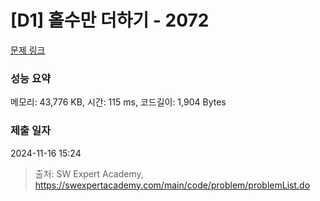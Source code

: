 # [D1] 홀수만 더하기 - 2072 

[문제 링크](https://swexpertacademy.com/main/code/problem/problemDetail.do?contestProbId=AV5QSEhaA5sDFAUq) 

### 성능 요약

메모리: 43,776 KB, 시간: 115 ms, 코드길이: 1,904 Bytes

### 제출 일자

2024-11-16 15:24



> 출처: SW Expert Academy, https://swexpertacademy.com/main/code/problem/problemList.do